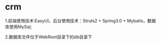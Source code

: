crm
===

<p>1.前端使用技术:EasyUI，后台使用技术：Struts2 + Spring3.0 + Mybatis，数据库使用MySql;</p>
<p>2.数据库文件位于WebRoot目录下的db目录下</p>
